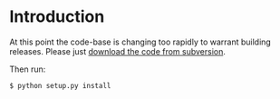 # Introduction #

At this point the code-base is changing too rapidly to warrant
building releases. Please just [download the code from subversion](http://code.google.com/p/robaccia/source).

Then run:

```
$ python setup.py install
```